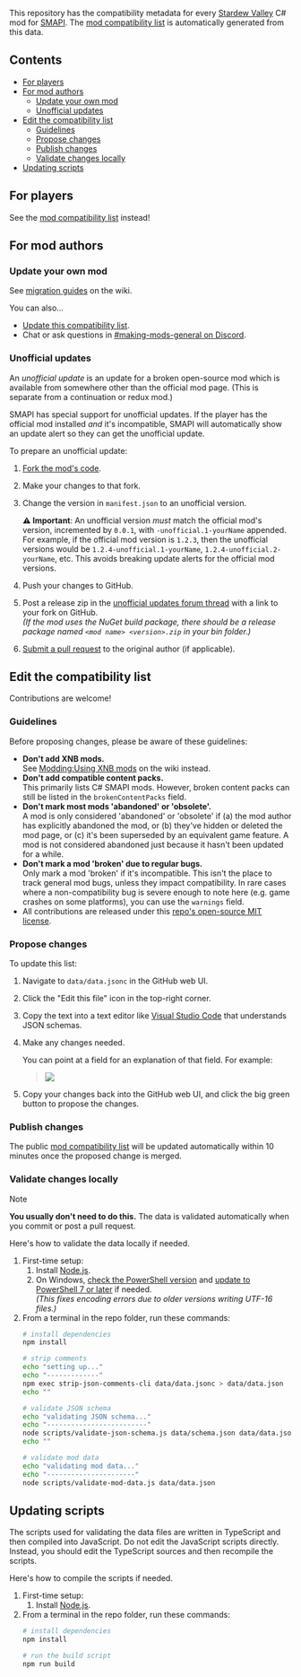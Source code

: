 This repository has the compatibility metadata for every [Stardew Valley][] C# mod for [SMAPI][].
The [mod compatibility list][] is automatically generated from this data.

## Contents
* [For players](#for-players)
* [For mod authors](#for-mod-authors)
  * [Update your own mod](#update-your-own-mod)
  * [Unofficial updates](#unofficial-updates)
* [Edit the compatibility list](#edit-the-compatibility-list)
  * [Guidelines](#guidelines)
  * [Propose changes](#propose-changes)
  * [Publish changes](#publish-changes)
  * [Validate changes locally](#validate-changes-locally)
* [Updating scripts](#updating-scripts)

## For players
See the [mod compatibility list][] instead!

## For mod authors
### Update your own mod
See [migration guides][] on the wiki.

You can also...
* [Update this compatibility list](#edit-the-compatibility-list).
* Chat or ask questions in [#making-mods-general on Discord](https://smapi.io/community#Discord).

### Unofficial updates
An _unofficial update_ is an update for a broken open-source mod which is available from somewhere
other than the official mod page. (This is separate from a continuation or redux mod.)

SMAPI has special support for unofficial updates. If the player has the official mod installed
_and_ it's incompatible, SMAPI will automatically show an update alert so they can get the
unofficial update.

To prepare an unofficial update:

1. [Fork the mod's code](https://help.github.com/articles/fork-a-repo/).
2. Make your changes to that fork.
3. Change the version in `manifest.json` to an unofficial version.

   **⚠ Important**: An unofficial version _must_ match the official mod's version, incremented by
   `0.0.1`, with `-unofficial.1-yourName` appended. For example, if the official mod version is
   `1.2.3`, then the unofficial versions would be `1.2.4-unofficial.1-yourName`,
   `1.2.4-unofficial.2-yourName`, etc. This avoids breaking update alerts for the official mod
    versions.

4. Push your changes to GitHub.
5. Post a release zip in the [unofficial updates forum thread][] with a link to your fork on GitHub.  
   _(If the mod uses the NuGet build package, there should be a release package named `<mod name>
   <version>.zip` in your bin folder.)_
6. [Submit a pull request][] to the original author (if applicable).

## Edit the compatibility list
Contributions are welcome!

### Guidelines
Before proposing changes, please be aware of these guidelines:

- **Don't add XNB mods.**  
  See [Modding:Using XNB mods][] on the wiki instead.
- **Don't add compatible content packs.**  
  This primarily lists C# SMAPI mods. However, broken content packs can still be listed in the
  `brokenContentPacks` field.
- **Don't mark most mods 'abandoned' or 'obsolete'.**  
  A mod is only considered 'abandoned' or 'obsolete' if (a) the mod author has explicitly abandoned
  the mod, or (b) they've hidden or deleted the mod page, or (c) it's been superseded by an
  equivalent game feature. A mod is not considered abandoned just because it hasn't been updated
  for a while.
- **Don't mark a mod 'broken' due to regular bugs.**  
  Only mark a mod 'broken' if it's incompatible. This isn't the place to track general mod bugs,
  unless they impact compatibility. In rare cases where a non-compatibility bug is severe enough to
  note here (e.g. game crashes on some platforms), you can use the `warnings` field.
- All contributions are released under this [repo's open-source MIT license](LICENSE).

### Propose changes
To update this list:

1. Navigate to `data/data.jsonc` in the GitHub web UI.
2. Click the "Edit this file" icon in the top-right corner.
3. Copy the text into a text editor like [Visual Studio Code][] that understands JSON schemas.
4. Make any changes needed.

   You can point at a field for an explanation of that field. For example:
   > ![](schema-tooltip.png)
5. Copy your changes back into the GitHub web UI, and click the big green button to propose the changes.

### Publish changes
The public [mod compatibility list][] will be updated automatically within 10 minutes once the
proposed change is merged.

### Validate changes locally
> [!NOTE]  
> **You usually don't need to do this.** The data is validated automatically when you commit or
> post a pull request.

Here's how to validate the data locally if needed.

1. First-time setup:
   1. Install [Node.js](https://nodejs.org).
   2. On Windows, [check the PowerShell version](https://stackoverflow.com/a/1825807/262123) and
      [update to PowerShell 7 or later](https://learn.microsoft.com/en-us/powershell/scripting/install/installing-powershell-on-windows) if needed.  
      _(This fixes encoding errors due to older versions writing UTF-16 files.)_
2. From a terminal in the repo folder, run these commands:
   ```sh
   # install dependencies
   npm install

   # strip comments
   echo "setting up..."
   echo "-------------"
   npm exec strip-json-comments-cli data/data.jsonc > data/data.json
   echo ""

   # validate JSON schema
   echo "validating JSON schema..."
   echo "-------------------------"
   node scripts/validate-json-schema.js data/schema.json data/data.json
   echo ""

   # validate mod data
   echo "validating mod data..."
   echo "----------------------"
   node scripts/validate-mod-data.js data/data.json
   ```

## Updating scripts
The scripts used for validating the data files are written in TypeScript and then compiled into
JavaScript. Do not edit the JavaScript scripts directly. Instead, you should edit the TypeScript
sources and then recompile the scripts.

Here's how to compile the scripts if needed.

1. First-time setup:
   1. Install [Node.js](https://nodejs.org).
2. From a terminal in the repo folder, run these commands:
   ```sh
   # install dependencies
   npm install

   # run the build script
   npm run build
   ```


[migration guides]: https://stardewvalleywiki.com/Modding:Index#Migration_guides
[Modding:Using XNB mods]: https://stardewvalleywiki.com/Modding:Using_XNB_mods
[Submit a pull request]: https://docs.github.com/en/pull-requests/collaborating-with-pull-requests/proposing-changes-to-your-work-with-pull-requests/creating-a-pull-request
[unofficial updates forum thread]: https://forums.stardewvalley.net/threads/unofficial-mod-updates.2096/

[mod compatibility list]: https://smapi.io/mods

[SMAPI]: https://github.com/Pathoschild/SMAPI
[Stardew Valley]: https://www.stardewvalley.net
[Visual Studio Code]: https://code.visualstudio.com/
